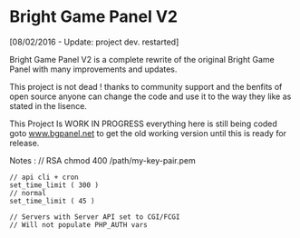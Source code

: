 Bright Game Panel V2
=========

[08/02/2016 - Update: project dev. restarted]

Bright Game Panel V2 is a complete rewrite of the original Bright Game Panel with many improvements and updates.

This project is not dead ! thanks to community support and the benfits of open source anyone can change the code and use it to the way they like as stated in the lisence.

This Project Is WORK IN PROGRESS everything here is still being coded goto www.bgpanel.net to get the old working version until this is ready for release.



Notes :
    // RSA
	chmod 400 /path/my-key-pair.pem
	
	// api cli + cron
	set_time_limit ( 300 )
	// normal
	set_time_limit ( 45 )

	// Servers with Server API set to CGI/FCGI
	// Will not populate PHP_AUTH vars